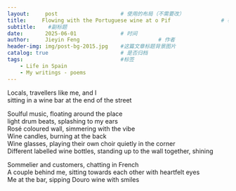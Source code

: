 ```yaml
---
layout:     post   				    # 使用的布局（不需要改）
title:     Flowing with the Portuguese wine at o Pif 				# 标题  
subtitle:    #副标题
date:       2025-06-01 				# 时间
author:     Jieyin Feng 						# 作者 
header-img: img/post-bg-2015.jpg 	#这篇文章标题背景图片
catalog: true 						# 是否归档
tags:								#标签
    - Life in Spain
    - My writings - poems
---
```


Locals, travellers like me, and I\
sitting in a wine bar at the end of the street

Soulful music, floating around the place\
light drum beats, splashing to my ears\
Rosé coloured wall, simmering with the vibe\
Wine candles, burning at the back\
Wine glasses, playing their own choir quietly in the corner\
Different labelled wine bottles, standing up to the wall together, shining 

Sommelier and customers, chatting in French\
A couple behind me, sitting towards each other with heartfelt eyes \
Me at the bar, sipping Douro wine with smiles
